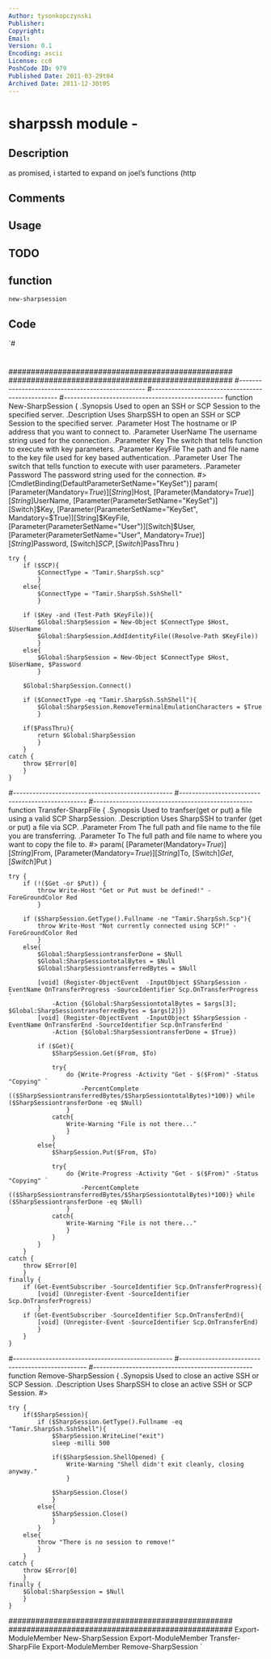 ```yaml
---
Author: tysonkopczynski
Publisher: 
Copyright: 
Email: 
Version: 0.1
Encoding: ascii
License: cc0
PoshCode ID: 979
Published Date: 2011-03-29t04
Archived Date: 2011-12-30t05
---
```


# sharpssh module - 

## Description

as promised, i started to expand on joel’s functions (http

## Comments



## Usage



## TODO



## function

`new-sharpsession`

## Code

`#
 #
 ##################################################
 ##################################################
 #-------------------------------------------------
 #-------------------------------------------------
 #-------------------------------------------------
 function New-SharpSession {
     .Synopsis
     	Used to open an SSH or SCP Session to the specified server.
     .Description
     	Uses SharpSSH to open an SSH or SCP Session to the specified server.
     .Parameter Host
     	The hostname or IP address that you want to connect to.
     .Parameter UserName
     	The username string used for the connection.
     .Parameter Key
     	The switch that tells function to execute with key parameters.
     .Parameter KeyFile
     	The path and file name to the key file used for key based
     	authentication.
     .Parameter User
     	The switch that tells function to execute with user parameters.
     .Parameter Password
     	The password string used for the connection.
 	#> 
     [CmdletBinding(DefaultParameterSetName="KeySet")]
     param(
 	[Parameter(Mandatory=$True)][String]$Host,
 	[Parameter(Mandatory=$True)][String]$UserName,
 	[Parameter(ParameterSetName="KeySet")][Switch]$Key,
         [Parameter(ParameterSetName="KeySet", Mandatory=$True)][String]$KeyFile,
         [Parameter(ParameterSetName="User")][Switch]$User,
         [Parameter(ParameterSetName="User", Mandatory=$True)][String]$Password,
 	[Switch]$SCP,
 	[Switch]$PassThru
         )
 	
 	try {
 		if ($SCP){
 			$ConnectType = "Tamir.SharpSsh.scp"
 			}
 		else{
 			$ConnectType = "Tamir.SharpSsh.SshShell"
 			}
 		
 		if ($Key -and (Test-Path $KeyFile)){
 			$Global:SharpSession = New-Object $ConnectType $Host, $UserName
 			$Global:SharpSession.AddIdentityFile((Resolve-Path $KeyFile))
 			}
 		else{
 			$Global:SharpSession = New-Object $ConnectType $Host, $UserName, $Password
 			}
 			
 		$Global:SharpSession.Connect()
 		
 		if ($ConnectType -eq "Tamir.SharpSsh.SshShell"){
 			$Global:SharpSession.RemoveTerminalEmulationCharacters = $True
 			}
 		
 		if($PassThru){
 			return $Global:SharpSession
 			}
 		}
 	catch {
 		throw $Error[0]
 		}
 	}
 
 #-------------------------------------------------
 #-------------------------------------------------
 #-------------------------------------------------
 function Transfer-SharpFile {
     .Synopsis
     	Used to tranfser(get or put) a file using a valid SCP SharpSession.
     .Description
     	Uses SharpSSH to tranfer (get or put) a file via SCP.
     .Parameter From
     	The full path and file name to the file you are transferring.
     .Parameter To
     	The full path and file name to where you want to copy the file to.
 	#> 
     param(
 	[Parameter(Mandatory=$True)][String]$From,
 	[Parameter(Mandatory=$True)][String]$To,
 	[Switch]$Get,
 	[Switch]$Put
 		)
 	
 	try {
 		if (!($Get -or $Put)) {
 			throw Write-Host "Get or Put must be defined!" -ForeGroundColor Red
 			}
 	
 		if ($SharpSession.GetType().Fullname -ne "Tamir.SharpSsh.Scp"){
 			throw Write-Host "Not currently connected using SCP!" -ForeGroundColor Red
 			}
 		else{
 			$Global:SharpSessiontransferDone = $Null
 			$Global:SharpSessiontotalBytes = $Null
 			$Global:SharpSessiontransferredBytes = $Null
 						
 			[void] (Register-ObjectEvent  -InputObject $SharpSession -EventName OnTransferProgress -SourceIdentifier Scp.OnTransferProgress `
 				-Action {$Global:SharpSessiontotalBytes = $args[3]; $Global:SharpSessiontransferredBytes = $args[2]})
 			[void] (Register-ObjectEvent  -InputObject $SharpSession -EventName OnTransferEnd -SourceIdentifier Scp.OnTransferEnd `
 				-Action {$Global:SharpSessiontransferDone = $True})
 	
 			if ($Get){
 				$SharpSession.Get($From, $To)
 				
 				try{
 					do {Write-Progress -Activity "Get - $($From)" -Status "Copying" `
 						-PercentComplete (($SharpSessiontransferredBytes/$SharpSessiontotalBytes)*100)} while ($SharpSessiontransferDone -eq $Null)
 					}
 				catch{
 					Write-Warning "File is not there..."
 					}
 				}
 			else{
 				$SharpSession.Put($From, $To)
 				
 				try{
 					do {Write-Progress -Activity "Get - $($From)" -Status "Copying" `
 						-PercentComplete (($SharpSessiontransferredBytes/$SharpSessiontotalBytes)*100)} while ($SharpSessiontransferDone -eq $Null)
 					}
 				catch{
 					Write-Warning "File is not there..."
 					}
 				}
 			}
 		}
 	catch {
 		throw $Error[0]
 		}
 	finally {
 		if (Get-EventSubscriber -SourceIdentifier Scp.OnTransferProgress){
 			[void] (Unregister-Event -SourceIdentifier Scp.OnTransferProgress)
 			}
 		if (Get-EventSubscriber -SourceIdentifier Scp.OnTransferEnd){
 			[void] (Unregister-Event -SourceIdentifier Scp.OnTransferEnd)
 			}
 		}
 	}
 	
 #-------------------------------------------------
 #-------------------------------------------------
 #-------------------------------------------------
 function Remove-SharpSession {
     .Synopsis
     	Used to close an active SSH or SCP Session.
     .Description
     	Uses SharpSSH to close an active SSH or SCP Session.
 	#> 
 	
 	try {
 		if($SharpSession){
 			if ($SharpSession.GetType().Fullname -eq "Tamir.SharpSsh.SshShell"){
 				$SharpSession.WriteLine("exit")
 				sleep -milli 500
 	
 				if($SharpSession.ShellOpened) {
 					Write-Warning "Shell didn't exit cleanly, closing anyway." 
 					}
 				
 				$SharpSession.Close()
 				}
 			else{
 				$SharpSession.Close()
 				}
 			}
 		else{
 			throw "There is no session to remove!"
 			}
 		}
 	catch {
 		throw $Error[0]
 		}
 	finally {
 		$Global:SharpSession = $Null
 		}
 	}	
 	
 ##################################################
 ##################################################
 Export-ModuleMember New-SharpSession
 Export-ModuleMember Transfer-SharpFile
 Export-ModuleMember Remove-SharpSession
`

